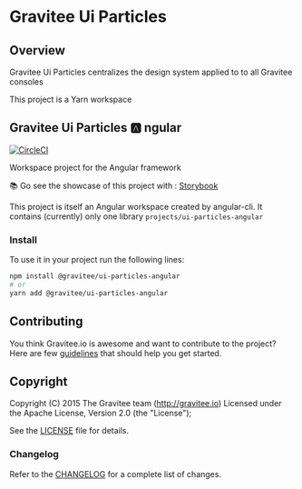 # Gravitee Ui Particles

## Overview

Gravitee Ui Particles centralizes the design system applied to to all Gravitee consoles

This project is a Yarn workspace

## Gravitee Ui Particles 🅰️ ngular

[![CircleCI](https://circleci.com/gh/gravitee-io/gravitee-ui-particles/tree/main.svg?style=svg)](https://circleci.com/gh/gravitee-io/gravitee-ui-particles/tree/main)

Workspace project for the Angular framework

📚 Go see the showcase of this project with : [Storybook](https://main--6183b02d73381a003a3be1a6.chromatic.com/)

This project is itself an Angular workspace created by angular-cli. It contains (currently) only one library `projects/ui-particles-angular`

### Install

To use it in your project run the following lines:

```bash
npm install @gravitee/ui-particles-angular
# or
yarn add @gravitee/ui-particles-angular
```

## Contributing

You think Gravitee.io is awesome and want to contribute to the project?
Here are few [guidelines](https://github.com/gravitee-io/gravitee-ui-particles/blob/master/CONTRIBUTING.md) that should help you get started.

## Copyright

Copyright (C) 2015 The Gravitee team (http://gravitee.io)
Licensed under the Apache License, Version 2.0 (the "License");

See the [LICENSE](https://github.com/gravitee-io/gravitee-ui-particles/blob/master/LICENSE.txt) file for details.

### Changelog

Refer to the [CHANGELOG](https://github.com/gravitee-io/gravitee-ui-particles/blob/main/ui-particles-angular/CHANGELOG.md) for a complete list of changes.
